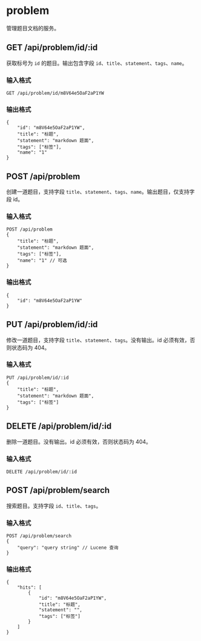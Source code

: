 # problem
管理题目文档的服务。

## GET /api/problem/id/:id
获取标号为 `id` 的题目。输出包含字段 `id`、`title`、`statement`、`tags`、`name`。

### 输入格式
```
GET /api/problem/id/m8V64e5OaF2aP1YW
```

### 输出格式
```
{
	"id": "m8V64e5OaF2aP1YW",
	"title": "标题",
	"statement": "markdown 题面",
	"tags": ["标签"],
	"name": "1"
}
```

## POST /api/problem
创建一道题目，支持字段 `title`、`statement`、`tags`、`name`。输出题目，仅支持字段 id。

### 输入格式
```
POST /api/problem
{
	"title": "标题",
	"statement": "markdown 题面",
	"tags": ["标签"],
	"name": "1" // 可选
}
```

### 输出格式
```
{
	"id": "m8V64e5OaF2aP1YW"
}
```

## PUT /api/problem/id/:id
修改一道题目，支持字段 `title`、`statement`、`tags`。没有输出。id 必须有效，否则状态码为 404。

### 输入格式
```
PUT /api/problem/id/:id
{
	"title": "标题",
	"statement": "markdown 题面",
	"tags": ["标签"]
}
```

## DELETE /api/problem/id/:id
删除一道题目。没有输出。id 必须有效，否则状态码为 404。

### 输入格式
```
DELETE /api/problem/id/:id
```

## POST /api/problem/search
搜索题目。支持字段 `id`、`title`、`tags`。

### 输入格式
```
POST /api/problem/search
{
	"query": "query string" // Lucene 查询
}
```

### 输出格式
```
{
	"hits": [
		{
			"id": "m8V64e5OaF2aP1YW",
			"title": "标题",
			"statement": "",
			"tags": ["标签"]
		}
	]
}
```
